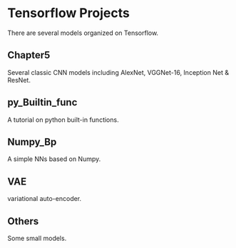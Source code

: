 # Tensorflow Projects  
There are several models organized on Tensorflow.  
    
## Chapter5
Several classic CNN models including AlexNet, VGGNet-16, Inception Net & ResNet.  
  
## py_Builtin_func  
A tutorial on python built-in functions.  
  
## Numpy_Bp  
A simple NNs based on Numpy.  

## VAE ##
variational auto-encoder.  
  
## Others  
Some small models.  
  


